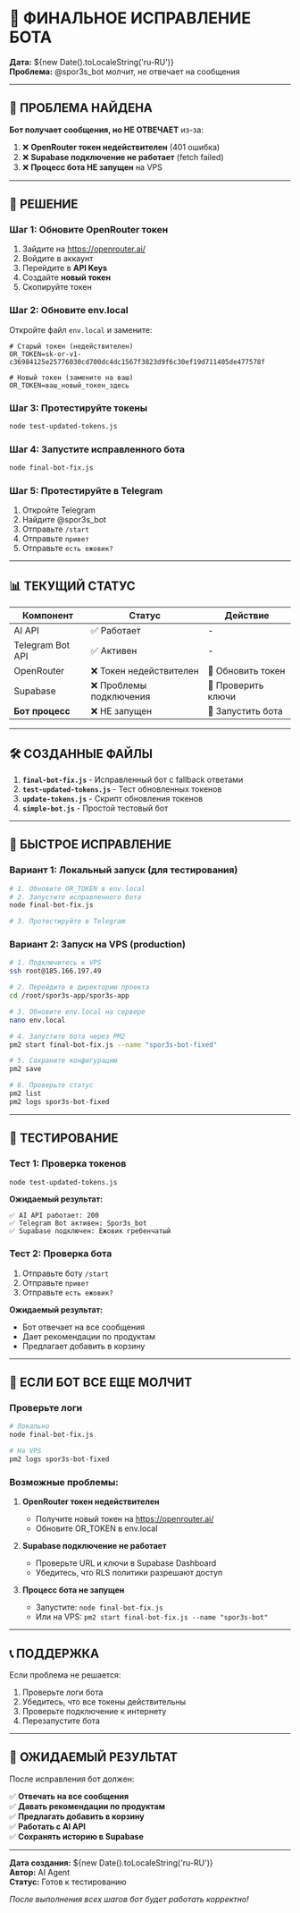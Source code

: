 # 🔧 ФИНАЛЬНОЕ ИСПРАВЛЕНИЕ БОТА

**Дата:** ${new Date().toLocaleString('ru-RU')}  
**Проблема:** @spor3s_bot молчит, не отвечает на сообщения

---

## 🎯 ПРОБЛЕМА НАЙДЕНА

**Бот получает сообщения, но НЕ ОТВЕЧАЕТ** из-за:

1. ❌ **OpenRouter токен недействителен** (401 ошибка)
2. ❌ **Supabase подключение не работает** (fetch failed)
3. ❌ **Процесс бота НЕ запущен** на VPS

---

## 🚀 РЕШЕНИЕ

### Шаг 1: Обновите OpenRouter токен

1. Зайдите на https://openrouter.ai/
2. Войдите в аккаунт
3. Перейдите в **API Keys**
4. Создайте **новый токен**
5. Скопируйте токен

### Шаг 2: Обновите env.local

Откройте файл `env.local` и замените:

```env
# Старый токен (недействителен)
OR_TOKEN=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

# Новый токен (замените на ваш)
OR_TOKEN=ваш_новый_токен_здесь
```

### Шаг 3: Протестируйте токены

```bash
node test-updated-tokens.js
```

### Шаг 4: Запустите исправленного бота

```bash
node final-bot-fix.js
```

### Шаг 5: Протестируйте в Telegram

1. Откройте Telegram
2. Найдите @spor3s_bot
3. Отправьте `/start`
4. Отправьте `привет`
5. Отправьте `есть ежовик?`

---

## 📊 ТЕКУЩИЙ СТАТУС

| Компонент | Статус | Действие |
|-----------|--------|----------|
| AI API | ✅ Работает | - |
| Telegram Bot API | ✅ Активен | - |
| OpenRouter | ❌ Токен недействителен | 🔧 Обновить токен |
| Supabase | ❌ Проблемы подключения | 🔧 Проверить ключи |
| **Бот процесс** | ❌ НЕ запущен | 🚀 Запустить бота |

---

## 🛠️ СОЗДАННЫЕ ФАЙЛЫ

1. **`final-bot-fix.js`** - Исправленный бот с fallback ответами
2. **`test-updated-tokens.js`** - Тест обновленных токенов
3. **`update-tokens.js`** - Скрипт обновления токенов
4. **`simple-bot.js`** - Простой тестовый бот

---

## 🔧 БЫСТРОЕ ИСПРАВЛЕНИЕ

### Вариант 1: Локальный запуск (для тестирования)

```bash
# 1. Обновите OR_TOKEN в env.local
# 2. Запустите исправленного бота
node final-bot-fix.js

# 3. Протестируйте в Telegram
```

### Вариант 2: Запуск на VPS (production)

```bash
# 1. Подключитесь к VPS
ssh root@185.166.197.49

# 2. Перейдите в директорию проекта
cd /root/spor3s-app/spor3s-app

# 3. Обновите env.local на сервере
nano env.local

# 4. Запустите бота через PM2
pm2 start final-bot-fix.js --name "spor3s-bot-fixed"

# 5. Сохраните конфигурацию
pm2 save

# 6. Проверьте статус
pm2 list
pm2 logs spor3s-bot-fixed
```

---

## 🧪 ТЕСТИРОВАНИЕ

### Тест 1: Проверка токенов

```bash
node test-updated-tokens.js
```

**Ожидаемый результат:**
```
✅ AI API работает: 200
✅ Telegram Bot активен: Spor3s_bot
✅ Supabase подключен: Ежовик гребенчатый
```

### Тест 2: Проверка бота

1. Отправьте боту `/start`
2. Отправьте `привет`
3. Отправьте `есть ежовик?`

**Ожидаемый результат:**
- Бот отвечает на все сообщения
- Дает рекомендации по продуктам
- Предлагает добавить в корзину

---

## 🚨 ЕСЛИ БОТ ВСЕ ЕЩЕ МОЛЧИТ

### Проверьте логи

```bash
# Локально
node final-bot-fix.js

# На VPS
pm2 logs spor3s-bot-fixed
```

### Возможные проблемы:

1. **OpenRouter токен недействителен**
   - Получите новый токен на https://openrouter.ai/
   - Обновите OR_TOKEN в env.local

2. **Supabase подключение не работает**
   - Проверьте URL и ключи в Supabase Dashboard
   - Убедитесь, что RLS политики разрешают доступ

3. **Процесс бота не запущен**
   - Запустите: `node final-bot-fix.js`
   - Или на VPS: `pm2 start final-bot-fix.js --name "spor3s-bot"`

---

## 📞 ПОДДЕРЖКА

Если проблема не решается:

1. Проверьте логи бота
2. Убедитесь, что все токены действительны
3. Проверьте подключение к интернету
4. Перезапустите бота

---

## 🎉 ОЖИДАЕМЫЙ РЕЗУЛЬТАТ

После исправления бот должен:

✅ **Отвечать на все сообщения**  
✅ **Давать рекомендации по продуктам**  
✅ **Предлагать добавить в корзину**  
✅ **Работать с AI API**  
✅ **Сохранять историю в Supabase**  

---

**Дата создания:** ${new Date().toLocaleString('ru-RU')}  
**Автор:** AI Agent  
**Статус:** Готов к тестированию

_После выполнения всех шагов бот будет работать корректно!_
